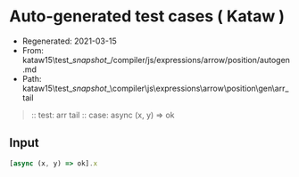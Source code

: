 # Auto-generated test cases ( Kataw )
- Regenerated: 2021-03-15
- From: kataw15\test\__snapshot__/compiler/js/expressions/arrow/position/autogen.md
- Path: kataw15\test\__snapshot__\compiler\js\expressions\arrow\position\gen\arr_tail
> :: test: arr tail
> :: case: async (x, y) => ok
## Input

`````js
[async (x, y) => ok].x
`````
